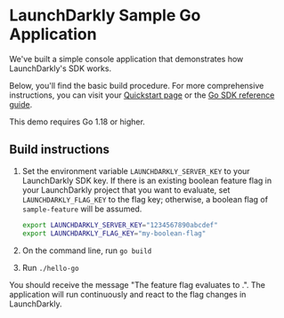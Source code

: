 # LaunchDarkly Sample Go Application

We've built a simple console application that demonstrates how LaunchDarkly's SDK works.

Below, you'll find the basic build procedure. For more comprehensive instructions, you can visit your [Quickstart page](https://app.launchdarkly.com/quickstart#/) or the [Go SDK reference guide](https://docs.launchdarkly.com/sdk/server-side/go).

This demo requires Go 1.18 or higher.

## Build instructions

1. Set the environment variable `LAUNCHDARKLY_SERVER_KEY` to your LaunchDarkly SDK key. If there is an existing boolean feature flag in your LaunchDarkly project that you want to evaluate, set `LAUNCHDARKLY_FLAG_KEY` to the flag key; otherwise, a boolean flag of `sample-feature` will be assumed.
    ```bash
    export LAUNCHDARKLY_SERVER_KEY="1234567890abcdef"
    export LAUNCHDARKLY_FLAG_KEY="my-boolean-flag"
    ```

2. On the command line, run `go build`

3. Run `./hello-go`

You should receive the message "The <flagKey> feature flag evaluates to <flagValue>.". The application will run continuously and react to the flag changes in LaunchDarkly.
